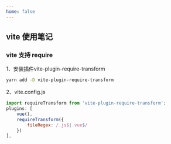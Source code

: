 ```yaml
---
home: false
---
```


## vite 使用笔记


### vite 支持 require

1、安装插件vite-plugin-require-transform
``` bash
yarn add -D vite-plugin-require-transform
```

2、vite.config.js
``` js
import requireTransform from 'vite-plugin-require-transform';
plugins: [
    vue(),
    requireTransform({
        fileRegex: /.js$|.vue$/
    })
],

```

